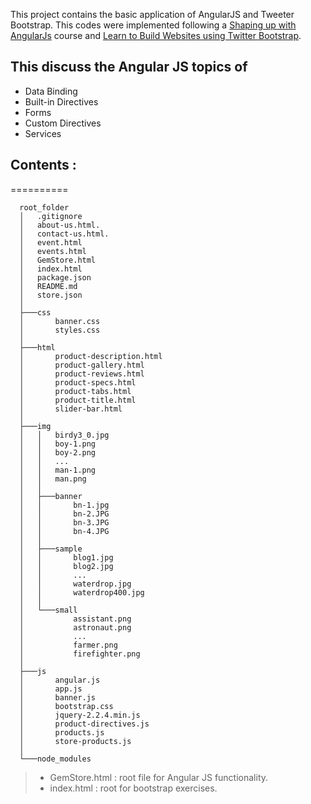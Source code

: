 This project contains the basic application of AngularJS and Tweeter Bootstrap. 
This codes were implemented following a [Shaping up with AngularJs](https://www.codeschool.com/courses/shaping-up-with-angular-js) course and [Learn to Build Websites using Twitter Bootstrap](https://www.udemy.com/learn-to-build-websites-using-twitter-bootstrap/learn/v4/content).

## This discuss the Angular JS topics of
  *  Data Binding
  *  Built-in Directives
  *  Forms
  *  Custom Directives
  *  Services

## Contents :
==========
```
  root_folder
  │   .gitignore
  │   about-us.html.
  │   contact-us.html.
  │   event.html
  │   events.html
  │   GemStore.html
  │   index.html
  │   package.json
  │   README.md
  │   store.json
  │
  ├───css
  │       banner.css
  │       styles.css
  │
  ├───html
  │       product-description.html
  │       product-gallery.html
  │       product-reviews.html
  │       product-specs.html
  │       product-tabs.html
  │       product-title.html
  │       slider-bar.html
  │
  ├───img
  │   │   birdy3_0.jpg
  │   │   boy-1.png
  │   │   boy-2.png
  │   │   ...
  │   │   man-1.png
  │   │   man.png
  │   │
  │   ├───banner
  │   │       bn-1.jpg
  │   │       bn-2.JPG
  │   │       bn-3.JPG
  │   │       bn-4.JPG
  │   │
  │   ├───sample
  │   │       blog1.jpg
  │   │       blog2.jpg
  │   │       ...
  │   │       waterdrop.jpg
  │   │       waterdrop400.jpg
  │   │
  │   └───small
  │           assistant.png
  │           astronaut.png
  │           ...
  │           farmer.png
  │           firefighter.png
  │
  ├───js
  │       angular.js
  │       app.js
  │       banner.js
  │       bootstrap.css
  │       jquery-2.2.4.min.js
  │       product-directives.js  
  │       products.js
  │       store-products.js
  │
  └───node_modules
```

> * GemStore.html : root file for Angular JS functionality.
> * index.html : root for bootstrap exercises.